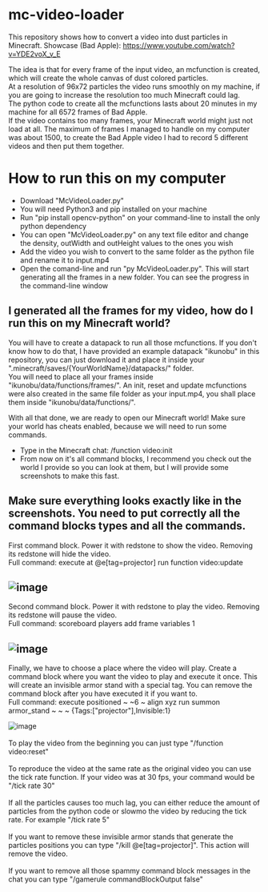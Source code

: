 # mc-video-loader

This repository shows how to convert a video into dust particles in Minecraft.
Showcase (Bad Apple): https://www.youtube.com/watch?v=YDE2voX_v_E

The idea is that for every frame of the input video, an mcfunction is created, which will create the whole canvas of dust colored particles.
<br/>
At a resolution of 96x72 particles the video runs smoothly on my machine, if you are going to increase the resolution too much Minecraft could lag.
<br/>
The python code to create all the mcfunctions lasts about 20 minutes in my machine for all 6572 frames of Bad Apple.
<br/>
If the video contains too many frames, your Minecraft world might just not load at all. The maximum of frames I managed to handle on my computer was about 1500, to create the Bad Apple video I had to record 5 different videos and then put them together.

# How to run this on my computer
- Download "McVideoLoader.py"
- You will need Python3 and pip installed on your machine
- Run "pip install opencv-python" on your command-line to install the only python dependency
- You can open "McVideoLoader.py" on any text file editor and change the density, outWidth and outHeight values to the ones you wish
- Add the video you wish to convert to the same folder as the python file and rename it to input.mp4
- Open the comand-line and run "py McVideoLoader.py". This will start generating all the frames in a new folder. You can see the progress in the command-line window

## I generated all the frames for my video, how do I run this on my Minecraft world?
You will have to create a datapack to run all those mcfunctions. If you don't know how to do that, I have provided an example datapack "ikunobu" in this repository, you can just download it and place it inside your ".minecraft/saves/{YourWorldName}/datapacks/" folder.
<br/>
You will need to place all your frames inside "ikunobu/data/functions/frames/". An init, reset and update mcfunctions were also created in the same file folder as your input.mp4, you shall place them inside "ikunobu/data/functions/".

With all that done, we are ready to open our Minecraft world! Make sure your world has cheats enabled, because we will need to run some commands.
- Type in the Minecraft chat: /function video:init
- From now on it's all command blocks, I recommend you check out the world I provide so you can look at them, but I will provide some screenshots to make this fast.

Make sure everything looks exactly like in the screenshots. You need to put correctly all the command blocks types and all the commands.
---
First command block. Power it with redstone to show the video. Removing its redstone will hide the video.
<br/>
Full command: execute at @e[tag=projector] run function video:update

![image](https://github.com/adrianjch/mc-video-loader/assets/36569774/a106f1be-e0f5-4d12-8df5-cdc5718bc305)
---
Second command block. Power it with redstone to play the video. Removing its redstone will pause the video.
<br/>
Full command: scoreboard players add frame variables 1

![image](https://github.com/adrianjch/mc-video-loader/assets/36569774/d2ed6727-3cc2-4ff4-b18f-ad359fb57e33)
---
Finally, we have to choose a place where the video will play. Create a command block where you want the video to play and execute it once. This will create an invisible armor stand with a special tag. You can remove the command block after you have executed it if you want to.
<br/>
Full command: execute positioned ~ ~6 ~ align xyz run summon armor_stand ~ ~ ~ {Tags:["projector"],Invisible:1}

![image](https://github.com/adrianjch/mc-video-loader/assets/36569774/36ca110f-dc0d-42d1-bcbb-7f1f496c7429)
<br/><br/>
To play the video from the beginning you can just type "/function video:reset"
<br/><br/>
To reproduce the video at the same rate as the original video you can use the tick rate function. If your video was at 30 fps, your command would be "/tick rate 30"
<br/><br/>
If all the particles causes too much lag, you can either reduce the amount of particles from the python code or slowmo the video by reducing the tick rate. For example "/tick rate 5"
<br/><br/>
If you want to remove these invisible armor stands that generate the particles positions you can type "/kill @e[tag=projector]". This action will remove the video.
<br/><br/>
If you want to remove all those spammy command block messages in the chat you can type "/gamerule commandBlockOutput false"
